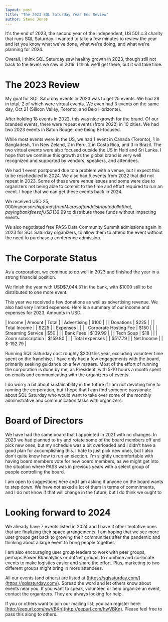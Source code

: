 ```yaml
---
layout: post
title: "The 2023 SQL Saturday Year End Review"
author: Steve Jones
---
```

It's the end of 2023, the second year of the independent, US 501.c.3 charity that runs SQL Saturday. I wanted to take a few minutes to review the year and let you know what we've done, what we're doing, and what we're planning for 2024.

Overall, I think SQL Saturday saw healthy growth in 2023, though still not back to the levels we saw in 2019. I think we'll get there, but it will take time. 

# The 2023 Review
My goal for SQL Saturday events in 2023 was to get 25 events. We had 28 in total, 2 of which were virtual events. We even had 3 events on the same day, Oct 21 (Silicon Valley, Toronto, and Belo Horizonte).

After holding 18 events in 2022, this was nice growth for the brand. Of our branded events, there were repeat events (from 2022) in 10 cities. We had two 2023 events in Baton Rouge, one being BI-focused.

While most events were in the US, we had 1 event in Canada (Toronto), 1 in Bangladesh, 1 in New Zeland, 2 in Peru, 2 in Costa Rica, and 3 in Brazil. The two virtual events were also focused outside the US in Haiti and Sri Lanka. I hope that we continue this growth as the global brand is very well recognized and supported by vendors, speakers, and attendees. 

We had 1 event postponed due to a problem with a venue, but I expect this to be rescheduled in 2024. We also had 5 events from 2022 that did not repeat in 2023. Some of these were venue issues and some were due to organizers not being able to commit to the time and effort required to run an event. I hope that we can get these events back in 2024.

We received USD $25,000 in sponsorship funds from Microsoft and distributed all of that, paying bank fees of USD$139.99 to distribute those funds without impacting events. 

We also negotiated free PASS Data Community Summit admissions again in 2023 for SQL Saturday organizers, to allow them to attend the event without the need to purchase a conference admission.

# The Corporate Status
As a corporation, we continue to do well in 2023 and finished the year in a strong financial position.

We finish the year with USD$7,044.31 in the bank, with $1000 still to be distributed to one more event.

This year we received a few donations as well as advertising revenue. We also had very limited expenses. Here is a summary of our income and expenses for 2023. Amounts in USD.

| Income | Amount | Total |
|    Advertising | $100 | |
|    Donations | $225 | |
| Total Income |  | $225 |
| Expenses |  |  |
|   Corporate Hosting Fee | $150 | |
|   Streaming Service | $50 | |
|   Bank Fees | $139.99 | |
|   Tech Soup | $18 | |
|   Zoom subscription | $159.80 | |
| Total expenses |  | $517.79 |
| Net Income |  | $-192.79 |

Running SQL Saturday cost roughly $200 this year, excluding volunteer time spent on the franchise. I have only had a few engagements with the board, primarily seeking guidance on a few matters. Most of the effort of running the corporation is done by me, as President, with 5-10 hours a month spent on emails and communicating with the organizers of events.

I do worry a bit about sustainability in the future if I am not devoting time to running the corporation, but I hope that I can find someone passionate about SQL Saturday who would want to take over some of the monthly administrative and communication tasks with organizers.

# Board of Directors
We have had the same board that I appointed in 2021 with no changes. In 2023 we had planned to try and rotate some of the board members off and pick new ones, but my schedule was a bit overloaded and I didn't have a good plan for accomplishing this. I hate to just pick new ones, but I also don't quite know how to run an election. I'm slightly uncomfortable with having board members vote for new board members, as we might get into the situation where PASS was in previous years with a select group of people controlling the board.

I am open to suggestions here and I am asking if anyone on the board wants to step down. We have not asked a lot of them in terms of commitments, and I do not know if that will change in the future, but I do think we ought to 

# Looking forward to 2024
We already have 7 events listed in 2024 and I have 3 other tentative ones that are finalizing their space arrangements. I am hoping that we see more user groups get back to growing their communities after the pandemic and thinking about a large event to bring people together.

I am also encouraging user group leaders to work with peer groups, perhaps Power BI/analytics or dotNet groups, to combine and co-locate events to make logistics easier and share the effort. Plus, marketing to two different groups might bring in more attendees.

All our events (and others) are listed at [https://sqlsaturday.com/](https://sqlsaturday.com/). Spread the word and let others know about events near you. If you want to speak, volunteer, or help organize an event, contact the organizers. They are always looking for help.

If you or others want to join our mailing list, you can register here: [http://eepurl.com/hwVBKn](http://eepurl.com/hwVBKn). Please feel free to pass this along to others.